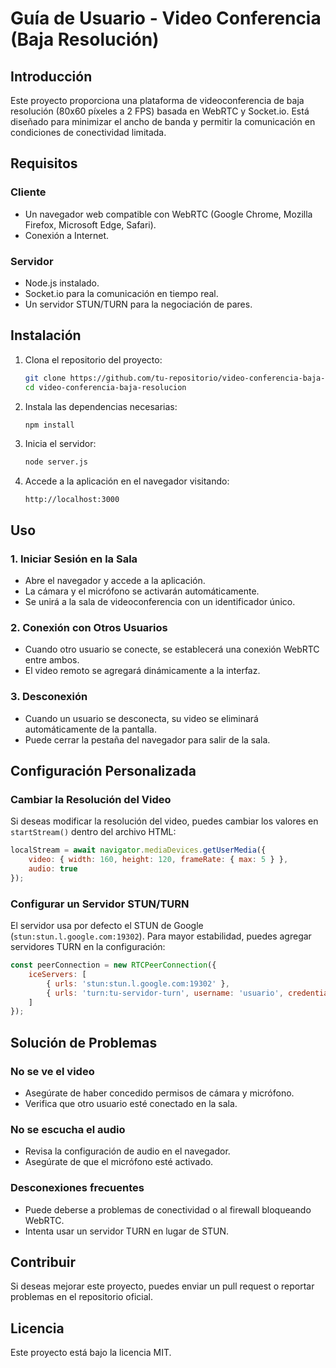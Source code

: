 # Guía de Usuario - Video Conferencia (Baja Resolución)

## Introducción
Este proyecto proporciona una plataforma de videoconferencia de baja resolución (80x60 píxeles a 2 FPS) basada en WebRTC y Socket.io. Está diseñado para minimizar el ancho de banda y permitir la comunicación en condiciones de conectividad limitada.

## Requisitos

### Cliente
- Un navegador web compatible con WebRTC (Google Chrome, Mozilla Firefox, Microsoft Edge, Safari).
- Conexión a Internet.

### Servidor
- Node.js instalado.
- Socket.io para la comunicación en tiempo real.
- Un servidor STUN/TURN para la negociación de pares.

## Instalación

1. Clona el repositorio del proyecto:
   ```bash
   git clone https://github.com/tu-repositorio/video-conferencia-baja-resolucion.git
   cd video-conferencia-baja-resolucion
   ```

2. Instala las dependencias necesarias:
   ```bash
   npm install
   ```

3. Inicia el servidor:
   ```bash
   node server.js
   ```

4. Accede a la aplicación en el navegador visitando:
   ```
   http://localhost:3000
   ```

## Uso

### 1. Iniciar Sesión en la Sala
- Abre el navegador y accede a la aplicación.
- La cámara y el micrófono se activarán automáticamente.
- Se unirá a la sala de videoconferencia con un identificador único.

### 2. Conexión con Otros Usuarios
- Cuando otro usuario se conecte, se establecerá una conexión WebRTC entre ambos.
- El video remoto se agregará dinámicamente a la interfaz.

### 3. Desconexión
- Cuando un usuario se desconecta, su video se eliminará automáticamente de la pantalla.
- Puede cerrar la pestaña del navegador para salir de la sala.

## Configuración Personalizada

### Cambiar la Resolución del Video
Si deseas modificar la resolución del video, puedes cambiar los valores en `startStream()` dentro del archivo HTML:

```js
localStream = await navigator.mediaDevices.getUserMedia({
    video: { width: 160, height: 120, frameRate: { max: 5 } },
    audio: true
});
```

### Configurar un Servidor STUN/TURN
El servidor usa por defecto el STUN de Google (`stun:stun.l.google.com:19302`). Para mayor estabilidad, puedes agregar servidores TURN en la configuración:

```js
const peerConnection = new RTCPeerConnection({
    iceServers: [
        { urls: 'stun:stun.l.google.com:19302' },
        { urls: 'turn:tu-servidor-turn', username: 'usuario', credential: 'contraseña' }
    ]
});
```

## Solución de Problemas

### No se ve el video
- Asegúrate de haber concedido permisos de cámara y micrófono.
- Verifica que otro usuario esté conectado en la sala.

### No se escucha el audio
- Revisa la configuración de audio en el navegador.
- Asegúrate de que el micrófono esté activado.

### Desconexiones frecuentes
- Puede deberse a problemas de conectividad o al firewall bloqueando WebRTC.
- Intenta usar un servidor TURN en lugar de STUN.

## Contribuir
Si deseas mejorar este proyecto, puedes enviar un pull request o reportar problemas en el repositorio oficial.

## Licencia
Este proyecto está bajo la licencia MIT.
